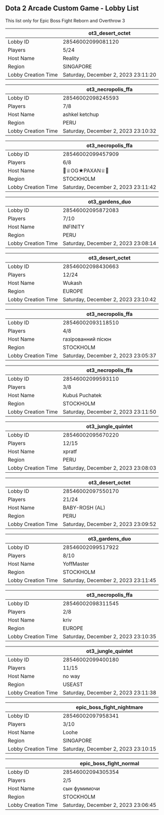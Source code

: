 ## Dota 2 Arcade Custom Game - Lobby List

This list only for Epic Boss Fight Reborn and Overthrow 3

|  | ot3_desert_octet |
| ------ | ------ |
| Lobby ID | 28546002099081120 |
| Players | 5/24 |
| Host Name | Reality |
| Region | SINGAPORE |
| Lobby Creation Time | Saturday, December 2, 2023 23:11:20 |


|  | ot3_necropolis_ffa |
| ------ | ------ |
| Lobby ID | 28546002098245593 |
| Players | 7/8 |
| Host Name | ashkel ketchup |
| Region | PERU |
| Lobby Creation Time | Saturday, December 2, 2023 23:10:32 |


|  | ot3_necropolis_ffa |
| ------ | ------ |
| Lobby ID | 28546002099457909 |
| Players | 6/8 |
| Host Name | 👿♕OG★PAXAN♕👿 |
| Region | STOCKHOLM |
| Lobby Creation Time | Saturday, December 2, 2023 23:11:42 |


|  | ot3_gardens_duo |
| ------ | ------ |
| Lobby ID | 28546002095872083 |
| Players | 7/10 |
| Host Name | INFINITY |
| Region | PERU |
| Lobby Creation Time | Saturday, December 2, 2023 23:08:14 |


|  | ot3_desert_octet |
| ------ | ------ |
| Lobby ID | 28546002098430663 |
| Players | 12/24 |
| Host Name | Wukash |
| Region | EUROPE |
| Lobby Creation Time | Saturday, December 2, 2023 23:10:42 |


|  | ot3_necropolis_ffa |
| ------ | ------ |
| Lobby ID | 28546002093118510 |
| Players | 4/8 |
| Host Name | газiрованний пiсюн |
| Region | STOCKHOLM |
| Lobby Creation Time | Saturday, December 2, 2023 23:05:37 |


|  | ot3_necropolis_ffa |
| ------ | ------ |
| Lobby ID | 28546002099593110 |
| Players | 3/8 |
| Host Name | Kubuś Puchatek |
| Region | STOCKHOLM |
| Lobby Creation Time | Saturday, December 2, 2023 23:11:50 |


|  | ot3_jungle_quintet |
| ------ | ------ |
| Lobby ID | 28546002095670220 |
| Players | 12/15 |
| Host Name | xpratf |
| Region | PERU |
| Lobby Creation Time | Saturday, December 2, 2023 23:08:03 |


|  | ot3_desert_octet |
| ------ | ------ |
| Lobby ID | 28546002097550170 |
| Players | 21/24 |
| Host Name | BABY-ROSH (AL) |
| Region | PERU |
| Lobby Creation Time | Saturday, December 2, 2023 23:09:52 |


|  | ot3_gardens_duo |
| ------ | ------ |
| Lobby ID | 28546002099517922 |
| Players | 8/10 |
| Host Name | YoffMaster |
| Region | STOCKHOLM |
| Lobby Creation Time | Saturday, December 2, 2023 23:11:45 |


|  | ot3_necropolis_ffa |
| ------ | ------ |
| Lobby ID | 28546002098311545 |
| Players | 2/8 |
| Host Name | kriv |
| Region | EUROPE |
| Lobby Creation Time | Saturday, December 2, 2023 23:10:35 |


|  | ot3_jungle_quintet |
| ------ | ------ |
| Lobby ID | 28546002099400180 |
| Players | 11/15 |
| Host Name | no way |
| Region | USEAST |
| Lobby Creation Time | Saturday, December 2, 2023 23:11:38 |


|  | epic_boss_fight_nightmare |
| ------ | ------ |
| Lobby ID | 28546002097958341 |
| Players | 3/10 |
| Host Name | Loohe |
| Region | SINGAPORE |
| Lobby Creation Time | Saturday, December 2, 2023 23:10:15 |


|  | epic_boss_fight_normal |
| ------ | ------ |
| Lobby ID | 28546002094305354 |
| Players | 2/5 |
| Host Name | сын фумимочи |
| Region | STOCKHOLM |
| Lobby Creation Time | Saturday, December 2, 2023 23:06:45 |


